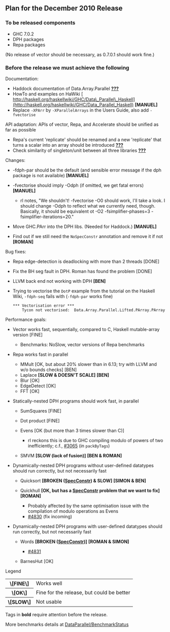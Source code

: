 ## Plan for the December 2010 Release


### To be released components


- GHC 7.0.2
- DPH packages
- Repa packages


(No release of vector should be necessary, as 0.7.0.1 should work fine.)


### Before the release we must achieve the following



Documentation:


- Haddock documentation of Data.Array.Parallel **[???](data-parallel/dec2010-release?)**
- HowTo and examples on HaWiki [
  http://haskell.org/haskellwiki/GHC/Data\_Parallel\_Haskell](http://haskell.org/haskellwiki/GHC/Data_Parallel_Haskell) **\[MANUEL\]**
- Replace `-XPArr` by `-XParallelArrays` in the Users Guide, also add `-fvectorise`


API adaptation: APIs of vector, Repa, and Accelerate should be unified as far as possible


- Repa's current 'replicate' should be renamed and a new 'replicate' that turns a scalar into an array should be introduced **[???](data-parallel/dec2010-release?)**
- Check similarity of singleton/unit between all three libraries **[???](data-parallel/dec2010-release?)**


Changes:


- -fdph-par should be the default (and sensible error message if the dph package is not available) **\[MANUEL\]**
- -fvectorise should imply -Odph (if omitted, we get fatal errors) **\[MANUEL\]**

  - rl notes, "We shouldn't! -fvectorise -O0 should work, I'll take a look. I should change -Odph to reflect what we currently need, though. Basically, it should be equivalent ot -O2 -fsimplifier-phases=3 -fsimplifier-iterations=20."
- Move GHC.PArr into  the DPH libs.  (Needed for Haddock.) **\[MANUEL\]**
- Find out if we still need the `NoSpecConstr` annotation and remove it if not **\[ROMAN\]**


Bug fixes:


- Repa edge-detection is deadlocking with more than 2 threads \[DONE\]
- Fix the BH seg fault in DPH. Roman has found the problem \[DONE\]
- LLVM back end not working with DPH **\[BEN\]**
- Trying to vectorise the `DotP` example from the tutorial on the Haskell Wiki, `-fdph-seq` fails with (`-fdph-par` works fine)

  ```wiki
  *** Vectorisation error ***
      Tycon not vectorised:  Data.Array.Parallel.Lifted.PArray.PArray
  ```


Performance goals:


- Vector works fast, sequentially, compared to C, Haskell mutable-array version \[FINE\]

  - Benchmarks: NoSlow, vector versions of Repa benchmarks
- Repa works fast in parallel

  - MMult \[OK, but about 20% slower than in 6.13; try with LLVM and w/o bounds checks\] \[BEN\]
  - Laplace **\[SLOW & DOESN'T SCALE\]** **\[BEN\]**
  - Blur \[OK\]
  - EdgeDetect \[OK\]
  - FFT \[OK\]
- Statically-nested DPH programs should work fast, in parallel

  - SumSquares \[FINE\]
  - Dot product \[FINE\]
  - Evens \[OK (but more than 3 times slower than C)\]

    - rl reckons this is due to GHC compiling modulo of powers of two inefficiently; c.f., [\#3065](https://gitlab.staging.haskell.org/ghc/ghc/issues/3065) (in `packByTags`)
  - SMVM **\[SLOW (lack of fusion)\]** **\[BEN & ROMAN\]**
- Dynamically-nested DPH programs without user-defined datatypes should run correctly, but not necessarily fast

  - Quicksort **\[BROKEN ([SpecConstr](spec-constr)) & SLOW\]** **\[SIMON & BEN\]**
  - Quickhull **\[OK, but has  a [SpecConstr](spec-constr) problem that we want to fix\]** **\[ROMAN\]**

    - Probably affected by the same optimisation issue with the compilation of modulo operations as Evens
    - [\#4830](https://gitlab.staging.haskell.org/ghc/ghc/issues/4830) (fix incoming)
- Dynamically-nested DPH programs with user-defined datatypes should run correctly, but not necessarily fast

  - Words **\[BROKEN ([SpecConstr](spec-constr))\]** **\[ROMAN & SIMON\]**

    - [\#4831](https://gitlab.staging.haskell.org/ghc/ghc/issues/4831)
  - BarnesHut \[OK\]


Legend


<table><tr><th>\[FINE\]</th>
<td>
Works well
</td></tr>
<tr><th>\[OK\]</th>
<td>
Fine for the release, but could be better
</td></tr>
<tr><th>\[SLOW\]</th>
<td>
Not usable
</td></tr></table>



Tags in **bold** require attention before the release.



More benchmarks details at [DataParallel/BenchmarkStatus](data-parallel/benchmark-status)


